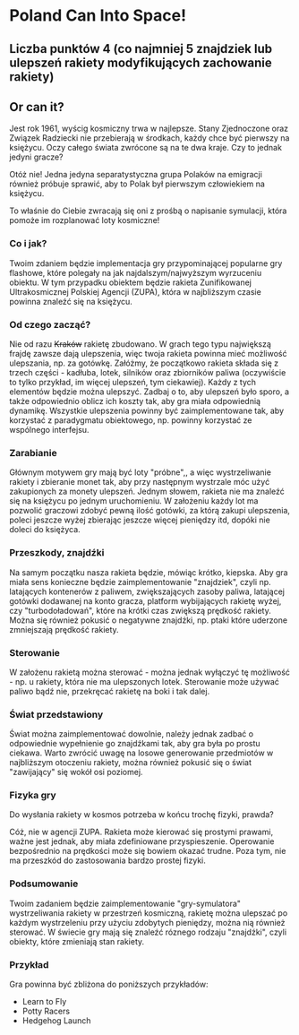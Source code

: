 
# Poland Can Into Space!

## Liczba punktów 4 (co najmniej 5 znajdziek lub ulepszeń rakiety modyfikujących zachowanie rakiety)

Or can it?
---
Jest rok 1961, wyścig kosmiczny trwa w najlepsze. 
Stany Zjednoczone oraz Związek Radziecki nie przebierają w środkach, każdy chce być pierwszy na księżycu. Oczy całego świata zwrócone są na te dwa kraje. Czy to jednak jedyni gracze? 

Otóż nie! Jedna jedyna separatystyczna grupa Polaków na emigracji również próbuje sprawić, aby to Polak był pierwszym człowiekiem na księżycu.

To właśnie do Ciebie zwracają się oni z prośbą o napisanie symulacji, która pomoże im rozplanować loty kosmiczne! 

### Co i jak?
Twoim zdaniem będzie implementacja gry przypominającej popularne gry flashowe, które polegały na jak najdalszym/najwyższym wyrzuceniu obiektu. W tym przypadku obiektem będzie rakieta Zunifikowanej Ultrakosmicznej Polskiej Agencji (ZUPA), która w najbliższym czasie powinna znaleźć się na księżycu.

### Od czego zacząć?

Nie od razu ~~Kraków~~ rakietę zbudowano. W grach tego typu największą frajdę zawsze dają ulepszenia, więc twoja rakieta powinna mieć możliwość ulepszania, np. za gotówkę. 
Załóżmy, że początkowo rakieta składa się z trzech części - kadłuba, lotek, silników oraz zbiorników paliwa (oczywiście to tylko przykład, im więcej ulepszeń, tym ciekawiej). Każdy z tych elementów będzie można ulepszyć. Zadbaj o to, aby ulepszeń było sporo, a także odpowiednio oblicz ich koszty tak, aby gra miała odpowiednią dynamikę. Wszystkie ulepszenia powinny być zaimplementowane tak, aby korzystać z paradygmatu obiektowego, np. powinny korzystać ze wspólnego interfejsu.

### Zarabianie

Głównym motywem gry mają być loty "próbne",, a więc wystrzeliwanie rakiety i zbieranie monet tak, aby przy następnym wystrzale móc użyć zakupionych za monety ulepszeń. Jednym słowem, rakieta nie ma znaleźć się na księżycu po jednym uruchomieniu. W założeniu każdy lot ma pozwolić graczowi zdobyć pewną ilość gotówki, za którą zakupi ulepszenia, poleci jeszcze wyżej zbierając jeszcze więcej pieniędzy itd, dopóki nie doleci do księżyca.


### Przeszkody, znajdźki

Na samym początku nasza rakieta będzie, mówiąc krótko, kiepska. Aby gra miała sens konieczne będzie zaimplementowanie "znajdziek", czyli np. latających kontenerów z paliwem, zwiększających zasoby paliwa, latającej gotówki dodawanej na konto gracza, platform wybijających rakietę wyżej, czy "turbodoładowań", które na krótki czas zwiększą prędkość rakiety.
Można się również pokusić o negatywne znajdźki, np. ptaki które uderzone zmniejszają prędkość rakiety.


### Sterowanie

W założenu rakietą można sterować - można jednak wyłączyć tę możliwość - np. u rakiety, która nie ma ulepszonych lotek. Sterowanie może używać paliwo bądź nie, przekręcać rakietę na boki i tak dalej.

### Świat przedstawiony

Świat można zaimplementować dowolnie, należy jednak zadbać o odpowiednie wypełnienie go znajdźkami tak, aby gra była po prostu ciekawa. Warto zwrócić uwagę na losowe generowanie przedmiotów w najbliższym otoczeniu rakiety, można również pokusić się o świat "zawijający" się wokół osi poziomej.


### Fizyka gry
Do wysłania rakiety w kosmos potrzeba w końcu trochę fizyki, prawda?

Cóż, nie w agencji ZUPA.  Rakieta może kierować się prostymi prawami, ważne jest jednak,
aby miała zdefiniowane przyspieszenie. Operowanie bezpośrednio na prędkości może się bowiem okazać trudne. Poza tym, nie ma przeszkód do zastosowania bardzo prostej fizyki.


### Podsumowanie

Twoim zadaniem będzie zaimplementowanie "gry-symulatora" wystrzeliwania rakiety w przestrzeń kosmiczną, rakietę można ulepszać po każdym wystrzeleniu przy użyciu zdobytych pieniędzy, można nią również sterować. W świecie gry mają się znaleźć róznego rodzaju "znajdźki", czyli obiekty, które zmieniają stan rakiety. 


### Przykład
Gra powinna być zbliżona do poniższych przykładów:
- Learn to Fly
- Potty Racers
- Hedgehog Launch
